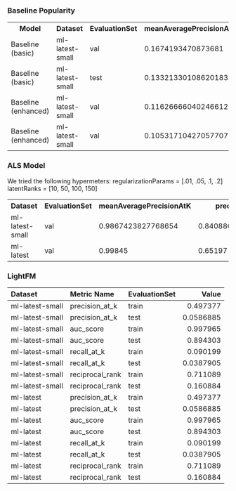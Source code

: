 ### Baseline Popularity

<table>
<tbody>
<tr>
<th>Model</th>
<th>Dataset</th>
<th>EvaluationSet</th>
<th>meanAveragePrecisionAtK</th>
<th>precisionAtK</th>
<th>ndcgAtK</th>
<th>recallAtK</th>
<th>RMSE</th>
<th>MAE</th>
</tr>
<tr>
<td>Baseline (basic)</td>
<td>ml-latest-small</td>
<td>val</td>
<td>0.1674193470873681</td>
<td>0.2657575757575758</td>
<td>0.30717186305586314</td>
<td>0.214635171587694</td>
<td>2.8900682424959547</td>
<td>2.6847254988141294</td>
</tr>
<tr>
<td>Baseline (basic)</td>
<td>ml-latest-small</td>
<td>test</td>
<td>0.13321330108620183</td>
<td>0.2497222222222223</td>
<td>0.30966303059594186</td>
<td>0.2512609472993407</td>
<td>2.716885155902375</td>
<td>2.5017895715351215</td>
</tr>
<tr>
<td>Baseline (enhanced)</td>
<td>ml-latest-small</td>
<td>val</td>
<td>0.11626666040246612</td>
<td>0.23060606060606068</td>
<td>0.27970893328293994</td>
<td>0.18752662891535993</td>
<td>0.9102298086888437</td>
<td>0.7173907756647717</td>
</tr>
<tr>
<td>Baseline (enhanced)</td>
<td>ml-latest-small</td>
<td>val</td>
<td>0.10531710427057707</td>
<td>0.21250000000000005</td>
<td>0.2581285662043938</td>
<td>0.20779147043731516</td>
<td>0.9265907297592388</td>
<td>0.7279776166058616</td>
</tr>
</tbody>
</table>

### ALS Model
We tried the following hypermeters:
regularizationParams = [.01, .05, .1, .2]
latentRanks = [10, 50, 100, 150]

<table>
<tbody>
<tr>
<th>Dataset</th>
<th>EvaluationSet</th>
<th>meanAveragePrecisionAtK</th>
<th>precisionAtK</th>
<th>ndcgAtK</th>
<th>recallAtK</th>
<th>RMSE</th>
<th>MAP</th>
<th>Hyperparameters</th>
</tr>
<tr>
<td>ml-latest-small</td>
<td>val</td>
<td>0.9867423827768654</td>
<td>0.8408866995073893</td>
<td>0.991586980853291</td>
<td>0.6361036751498894</td>
<td>0.870250837627657</td>
<td>0.9629849505999597</td>
<td>Rank: 50  RegParam: 0.1 </td>
</tr>
<tr>
<td>ml-latest</td>
<td>val</td>
<td>0.99845</td>
<td>0.65197</td>
<td>0.99906</td>
<td>0.76604</td>
<td>0.7313</td>
<td>0.9896</td>
<td>Rank: 150  RegParam: 0.05 </td>
</tr>
</tbody>
</table>


### LightFM

| Dataset         | Metric Name     | EvaluationSet   |     Value |
|:----------------|:----------------|:----------------|----------:|
| ml-latest-small | precision_at_k  | train           | 0.497377  |
| ml-latest-small | precision_at_k  | test            | 0.0586885 |
| ml-latest-small | auc_score       | train           | 0.997965  |
| ml-latest-small | auc_score       | test            | 0.894303  |
| ml-latest-small | recall_at_k     | train           | 0.090199  |
| ml-latest-small | recall_at_k     | test            | 0.0387905 |
| ml-latest-small | reciprocal_rank | train           | 0.711089  |
| ml-latest-small | reciprocal_rank | test            | 0.160884  |
| ml-latest       | precision_at_k  | train           | 0.497377  |
| ml-latest       | precision_at_k  | test            | 0.0586885 |
| ml-latest       | auc_score       | train           | 0.997965  |
| ml-latest       | auc_score       | test            | 0.894303  |
| ml-latest       | recall_at_k     | train           | 0.090199  |
| ml-latest       | recall_at_k     | test            | 0.0387905 |
| ml-latest       | reciprocal_rank | train           | 0.711089  |
| ml-latest       | reciprocal_rank | test            | 0.160884  |
